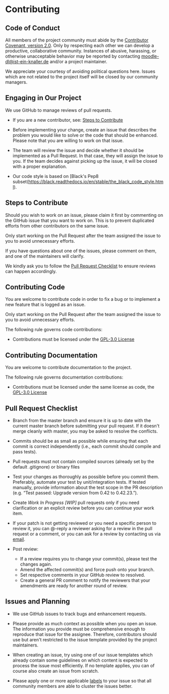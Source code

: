 # Contributing

## Code of Conduct

All members of the project community must abide by the [Contributor Covenant, version 2.0](CODE_OF_CONDUCT.md).
Only by respecting each other we can develop a productive, collaborative community.
Instances of abusive, harassing, or otherwise unacceptable behavior may be reported by contacting [moodle-dl@ist-ein-knaller.de](mailto:moodle-dl@ist-ein-knaller.de) and/or a project maintainer.

We appreciate your courtesy of avoiding political questions here. Issues which are not related to the project itself will be closed by our community managers.

## Engaging in Our Project

We use GitHub to manage reviews of pull requests.

* If you are a new contributor, see: [Steps to Contribute](#steps-to-contribute)

* Before implementing your change, create an issue that describes the problem you would like to solve or the code that should be enhanced. Please note that you are willing to work on that issue.

* The team will review the issue and decide whether it should be implemented as a Pull Request. In that case, they will assign the issue to you. If the team decides against picking up the issue, it will be closed with a proper explanation.

* Our code style is based on [Black's Pep8 subset(https://black.readthedocs.io/en/stable/the_black_code_style.html).

## Steps to Contribute

Should you wish to work on an issue, please claim it first by commenting on the GitHub issue that you want to work on. This is to prevent duplicated efforts from other contributors on the same issue.

Only start working on the Pull Request after the team assigned the issue to you to avoid unnecessary efforts.

If you have questions about one of the issues, please comment on them, and one of the maintainers will clarify.

We kindly ask you to follow the [Pull Request Checklist](#Pull-Request-Checklist) to ensure reviews can happen accordingly.

## Contributing Code

You are welcome to contribute code in order to fix a bug or to implement a new feature that is logged as an issue.

Only start working on the Pull Request after the team assigned the issue to you to avoid unnecessary efforts.

The following rule governs code contributions:

* Contributions must be licensed under the [GPL-3.0 License](LICENSE)

## Contributing Documentation

You are welcome to contribute documentation to the project.

The following rule governs documentation contributions:

* Contributions must be licensed under the same license as code, the [GPL-3.0 License](LICENSE)

## Pull Request Checklist

* Branch from the master branch and ensure it is up to date with the current master branch before submitting your pull request. If it doesn't merge cleanly with master, you may be asked to resolve the conflicts.

* Commits should be as small as possible while ensuring that each commit is correct independently (i.e., each commit should compile and pass tests).

* Pull requests must not contain compiled sources (already set by the default .gitignore) or binary files

* Test your changes as thoroughly as possible before you commit them. Preferably, automate your test by unit/integration tests. If tested manually, provide information about the test scope in the PR description (e.g. “Test passed: Upgrade version from 0.42 to 0.42.23.”).

* Create _Work In Progress [WIP]_ pull requests only if you need clarification or an explicit review before you can continue your work item.

* If your patch is not getting reviewed or you need a specific person to review it, you can @-reply a reviewer asking for a review in the pull request or a comment, or you can ask for a review by contacting us via [email](mailto:moodle-dl@ist-ein-knaller.de).

* Post review:
  * If a review requires you to change your commit(s), please test the changes again.
  * Amend the affected commit(s) and force push onto your branch.
  * Set respective comments in your GitHub review to resolved.
  * Create a general PR comment to notify the reviewers that your amendments are ready for another round of review.

## Issues and Planning

* We use GitHub issues to track bugs and enhancement requests.

* Please provide as much context as possible when you open an issue. The information you provide must be comprehensive enough to reproduce that issue for the assignee. Therefore, contributors should use but aren't restricted to the issue template provided by the project maintainers.

* When creating an issue, try using one of our issue templates which already contain some guidelines on which content is expected to process the issue most efficiently. If no template applies, you can of course also create an issue from scratch.

* Please apply one or more applicable [labels](https://github.com/C0D3D3V/Moodle-DL/labels) to your issue so that all community members are able to cluster the issues better.
